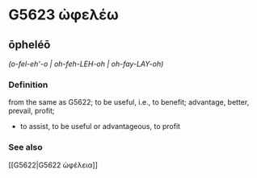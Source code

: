# G5623 ὠφελέω

## ōpheléō

_(o-fel-eh'-o | oh-feh-LEH-oh | oh-fay-LAY-oh)_

### Definition

from the same as G5622; to be useful, i.e., to benefit; advantage, better, prevail, profit; 

- to assist, to be useful or advantageous, to profit

### See also

[[G5622|G5622 ὠφέλεια]]

